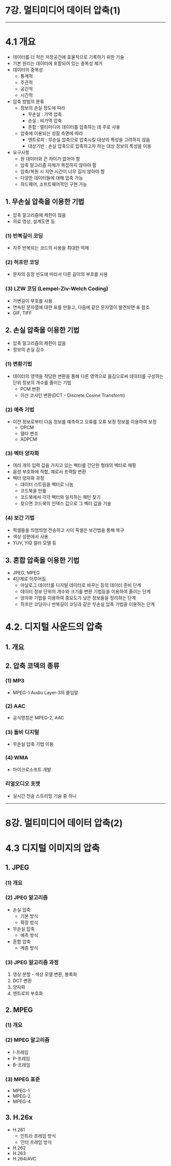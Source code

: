# 7강. 멀티미디어 데이터 압축(1)

---

# 4.1 개요
* 데이터를 더 적은 저장공간에 효율적으로 기록하기 위한 기술
* 기본 원리는 데이터에 포함되어 있는 중복성 제거
* 데이터의 중복성
  * 통계적
  * 주관적
  * 공간적
  * 시간적
* 압축 방법의 분류
  * 정보의 손실 정도에 따라
    * 무손실 : 가역 압축
    * 손실 : 비가역 압축
    * 혼합 : 멀티미디어 데이터를 압축하는 데 주로 사용
  * 압축에 이용되는 성질 측면에 따라
    * 엔트로피 : 무손실 압축으로 압축시킬 대상의 특성을 고려하지 않음
    * 대상기반 : 손실 압축으로 압축하고자 하는 대상 정보의 특성을 이용
* 요구사항
  * 원 데이터와 큰 차이가 없어야 함
  * 압축 알고리즘 자체가 복잡하지 않아야 함
  * 압축/복원 시 지연 시간이 너무 길지 않아야 함
  * 다양한 데이터들에 대해 압축 가능
  * 하드웨어, 소프트웨어적인 구현 가능

## 1. 무손실 압축을 이용한 기법
* 압축 알고리즘에 제한이 많음
* 의료 영상, 설계도면 등

### (1) 반복길이 코딩
* 자주 반복되는 코드의 사용을 최대한 억제

### (2) 허프만 코딩
* 문자의 등장 빈도에 따라서 다른 길이의 부호를 사용

### (3) LZW 코딩 (Lempel-Ziv-Welch Coding)
* 가변길이 부호를 사용
* 연속된 문자열에 대한 표를 만들고, 다음에 같은 문자열이 발견되면 표 참조
* GIF, TIFF

## 2. 손실 압축을 이용한 기법
* 압축 알고리즘의 제한이 없음
* 정보의 손실 감수

### (1) 변환기법
* 데이터의 영역을 적당한 변환을 통해 다른 영역으로 옮김으로써 데이터를 구성하는 단위 정보의 개수를 줄이는 기법
  * PCM 변환
  * 이산 코사인 변환(DCT - Discrete Cosine Transform)

### (2) 예측 기법
* 이전 정보로부터 다음 정보를 예측하고 오류를 오류 보정 정보를 이용하여 보정
  * DPCM
  * 델타 변조
  * ADPCM

### (3) 벡터 양자화
* 여러 개의 입력 값을 가지고 있는 벡터를 간단한 형태의 벡터로 매핑
* 음성 부호화에 적합, 예로서 프랙탈 변환
* 벡터 양자화 과정
  * 데이터 스트림을 벡터로 나눔
  * 코드북을 만듦
  * 코드북에서 각각 벡터와 일치하는 패턴 찾기
  * 찾으면 코드북의 인덱스 값으로 그 벡터 값을 기술

### (4) 보간 기법
* 픽셀들을 띄엄띄엄 전송하고 사이 픽셀은 보간법을 통해 복구
* 색상 성분에서 사용
* YUV, YIQ 컬러 모델 등

## 3. 혼합 압축을 이용한 기법
* JPEG, MPEG
* 4단계로 이루어짐
  * 아날로그 데이터를 디지털 데이터로 바꾸는 등의 데이터 준비 단계
  * 데이터 정보 단위의 개수와 크기를 변환 기법등을 이용하여 줄이는 단계
  * 양자화 기법을 이용하여 중요도가 낮은 정보들을 정리하는 단계
  * 하프만 코딩이나 반복길이 코딩과 같은 무손실 압축 기법을 이용하는 단계

# 4.2. 디지털 사운드의 압축

## 1. 개요

## 2. 압축 코덱의 종류

### (1) MP3
* MPEG-1 Audio Layer-3의 줄임말

### (2) AAC
* 공식명칭은 MPEG-2, AAC

### (3) 돌비 디지털
* 무손실 압축 기법 이용

### (4) WMA
* 마이크로소프트 개발

### 리얼오디오 포맷
* 실시간 전송 스트리밍 기술 중 하나

---

# 8강. 멀티미디어 데이터 압축(2)

# 4.3 디지털 이미지의 압축

## 1. JPEG

### (1) 개요

### (2) JPEG 알고리즘
* 손실 압축
  * 기본 방식
  * 확장 방식
* 무손실 압축
  * 예측 방식
* 혼합 압축
  * 계층 방식

### (3) JPEG 알고리즘 과정
1. 영상 분할 - 색상 모델 변환, 블록화
2. DCT 변환
3. 양자화
4. 엔트로피 부호화

## 2. MPEG

### (1) 개요

### (2) MPEG 알고리즘
* I-프레임
* P-프레임
* B-프레임

### (3) MPEG 표준

* MPEG-1
* MPEG-2
* MPEG-4

## 3. H.26x

* H.261
  * 인트라 프레임 방식
  * 인터 프레임 방식
* H.262
* H.263
* H.264/AVC


